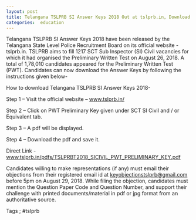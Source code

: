 ```yaml
---
layout: post
title: Telangana TSLPRB SI Answer Keys 2018 Out at tslprb.in, Download Now
categories:  education
---
```

Telangana TSLPRB SI Answer Keys 2018 have been released by the Telangana State Level Police Recruitment Board on its official website - tslprb.in. TSLPRB aims to fill 1217 SCT Sub Inspector (SI) Civil vacancies for which it had organised the Preliminary Written Test on August 26, 2018. A total of 1,78,010 candidates appeared for the Preliminary Written Test (PWT). Candidates can now download the Answer Keys by following the instructions given below-

How to download Telangana TSLPRB SI Answer Keys 2018-

Step 1 – Visit the official website –  www.tslprb.in/

Step 2 – Click on PWT Preliminary Key given under SCT SI Civil and / or Equivalent tab.

Step 3 – A pdf will be displayed.

Step 4 – Download the pdf and save it.

Direct Link - www.tslprb.in/pdfs/TSLPRBT2018_SICIVIL_PWT_PRELIMINARY_KEY.pdf

Candidates willing to make representations (if any) must email their objections from their registered email id at keyobjectionstslprb@gmail.com before 5pm on August 29, 2018. While filing the objection, candidates must mention the Question Paper Code and Question Number, and support their challenge with printed documents/material in pdf or jpg format from an authoritative source. 

Tags ; #tslprb